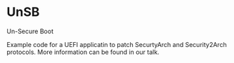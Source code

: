 # UnSB

Un-Secure Boot

Example code for a UEFI applicatin to patch SecurtyArch and Security2Arch protocols.
More information can be found in our talk.